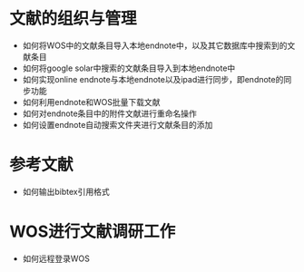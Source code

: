# 文献的组织与管理
* 如何将WOS中的文献条目导入本地endnote中，以及其它数据库中搜索到的文献条目
* 如何将google solar中搜索的文献条目导入到本地endnote中
* 如何实现online endnote与本地endnote以及ipad进行同步，即endnote的同步功能
* 如何利用endnote和WOS批量下载文献
* 如何对endnote条目中的附件文献进行重命名操作
* 如何设置endnote自动搜索文件夹进行文献条目的添加

# 参考文献
* 如何输出bibtex引用格式

# WOS进行文献调研工作
* 如何远程登录WOS
